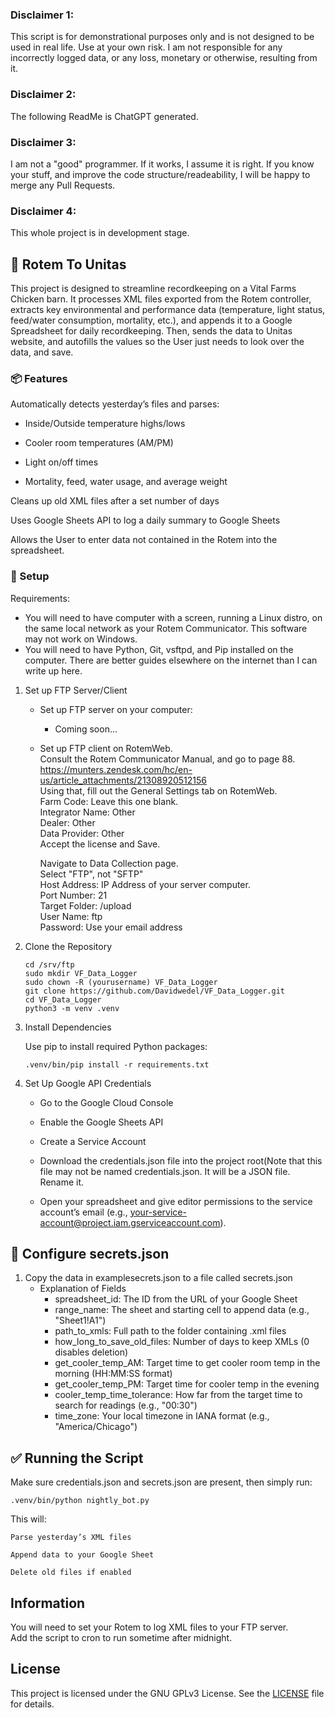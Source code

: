 ### Disclaimer 1:
This script is for demonstrational purposes only and is not designed to be used in real life. Use at your own risk. I am not responsible for any incorrectly logged data, or any loss, monetary or otherwise, resulting from it. 
### Disclaimer 2: 
The following ReadMe is ChatGPT generated. 

### Disclaimer 3:
I am not a "good" programmer. If it works, I assume it is right. If you know your stuff, and improve the code structure/readeability, I will be happy to merge any Pull Requests.

### Disclaimer 4: 
This whole project is in development stage.

## 🐓 Rotem To Unitas

This project is designed to streamline recordkeeping on a Vital Farms Chicken barn. It processes XML files exported from the Rotem controller, extracts key environmental and performance data (temperature, light status, feed/water consumption, mortality, etc.), and appends it to a Google Spreadsheet for daily recordkeeping. Then, sends the data to Unitas website, and autofills the values so the User just needs to look over the data, and save.
### 📦 Features

 Automatically detects yesterday’s files and parses:

* Inside/Outside temperature highs/lows

* Cooler room temperatures (AM/PM)

* Light on/off times

* Mortality, feed, water usage, and average weight

Cleans up old XML files after a set number of days

Uses Google Sheets API to log a daily summary to Google Sheets

Allows the User to enter data not contained in the Rotem into the spreadsheet.

### 🔧 Setup
Requirements:
* You will need to have computer with a screen, running a Linux distro, on the same local network as your Rotem Communicator. This software may not work on Windows.
* You will need to have Python, Git, vsftpd, and Pip installed on the computer. There are better guides elsewhere on the internet than I can write up here.
1. Set up FTP Server/Client<br>
    * Set up FTP server on your computer:<br>
        * Coming soon...<br>

    * Set up FTP client on RotemWeb.<br>
        Consult the Rotem Communicator Manual, and go to page 88.<br>
        https://munters.zendesk.com/hc/en-us/article_attachments/21308920512156<br>
        Using that, fill out the General Settings tab on RotemWeb.<br>
        Farm Code: Leave this one blank.<br>
        Integrator Name: Other<br>
        Dealer: Other<br>
        Data Provider: Other<br>
        Accept the license and Save.<br>

        Navigate to Data Collection page.<br>
        Select "FTP", not "SFTP"<br>
        Host Address: IP Address of your server computer.<br>
        Port Number: 21<br>
        Target Folder: /upload<br>
        User Name: ftp<br>
        Password: Use your email address<br>

2. Clone the Repository

    ```cd /srv/ftp```<br>
    ```sudo mkdir VF_Data_Logger```<br>
    ```sudo chown -R (yourusername) VF_Data_Logger```<br>
    ```git clone https://github.com/Davidwedel/VF_Data_Logger.git```<br>
    ```cd VF_Data_Logger```<br>
    ```python3 -m venv .venv```<br>

3. Install Dependencies

    Use pip to install required Python packages:

    ```.venv/bin/pip install -r requirements.txt```

4. Set Up Google API Credentials

   * Go to the Google Cloud Console

   * Enable the Google Sheets API

   * Create a Service Account

   * Download the credentials.json file into the project root(Note that this file may not be named credentials.json. It will be a JSON file. Rename it.

   * Open your spreadsheet and give editor permissions to the service account’s email (e.g., your-service-account@project.iam.gserviceaccount.com).
## 🔐 Configure secrets.json

1. Copy the data in examplesecrets.json to a file called secrets.json
   * Explanation of Fields
        * spreadsheet_id:                  The ID from the URL of your Google Sheet<br>
        * range_name:                      The sheet and starting cell to append data (e.g., "Sheet1!A1")<br>
        * path_to_xmls:                    Full path to the folder containing .xml files<br>
        * how_long_to_save_old_files:     Number of days to keep XMLs (0 disables deletion)<br>
        * get_cooler_temp_AM:             Target time to get cooler room temp in the morning (HH:MM:SS format)<br>
        * get_cooler_temp_PM:             Target time for cooler temp in the evening<br>
        * cooler_temp_time_tolerance:     How far from the target time to search for readings (e.g., "00:30")<br>
        * time_zone:                      Your local timezone in IANA format (e.g., "America/Chicago")<br>
        
## ✅ Running the Script

Make sure credentials.json and secrets.json are present, then simply run:

```.venv/bin/python nightly_bot.py```

This will:

    Parse yesterday’s XML files

    Append data to your Google Sheet

    Delete old files if enabled

## Information
You will need to set your Rotem to log XML files to your FTP server. <br>
Add the script to cron to run sometime after midnight.

## License

This project is licensed under the GNU GPLv3 License. See the [LICENSE](./LICENSE) file for details.
